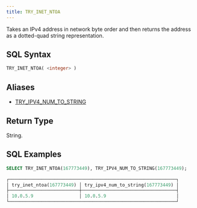 ```yaml
---
title: TRY_INET_NTOA
---
```


Takes an IPv4 address in network byte order and then returns the address as a dotted-quad string representation.

## SQL Syntax

```sql
TRY_INET_NTOA( <integer> )
```

## Aliases

- [TRY_IPV4_NUM_TO_STRING](try-ipv4-num-to-string.md)

## Return Type

String.

## SQL Examples

```sql
SELECT TRY_INET_NTOA(167773449), TRY_IPV4_NUM_TO_STRING(167773449);

┌──────────────────────────────────────────────────────────────┐
│ try_inet_ntoa(167773449) │ try_ipv4_num_to_string(167773449) │
├──────────────────────────┼───────────────────────────────────┤
│ 10.0.5.9                 │ 10.0.5.9                          │
└──────────────────────────────────────────────────────────────┘
```